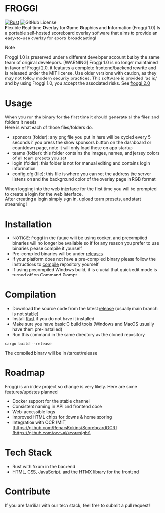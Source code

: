 # FROGGI
[![Rust](https://github.com/AllLiver/Froggi/actions/workflows/rust.yml/badge.svg)](https://github.com/AllLiver/Froggi/actions/workflows/rust.yml)
![GitHub License](https://img.shields.io/github/license/allliver/froggi)  
**F**lexible **R**eal-time **O**verlay for **G**ame **G**raphics and **I**nformation   (Froggi 1.0)
Is a portable self-hosted scoreboard overlay software that aims to provide an easy-to-use overlay for sports broadcasting!
> [!NOTE]
> Froggi 1.0 is preserved under a different developer account but by the same team  of original develepors.
> [!WARNING]
> Froggi 1.0 is no longer maintained in favor of Froggi 2.0, it features a complete frontend/backend rewrite and is released under the MIT license. Use older versions with caution, as they may not follow modern security practices. This software is provided 'as is,' and by using Froggi 1.0, you accept the associated risks. See [froggi 2.0](https://github.com/obfedder/Froggi/tree/dev)

# Usage
When you run the binary for the first time it should generate all the files and folders it needs  
Here is what each of those files/folders do.
 - sponsors (folder): any png file you put in here will be cycled every 5 seconds if you press the show sponsors button on the dashboard or countdown page, note it will only load these on app startup
 - teams (folder): this folder contains the images, names, and jersey colors of all team presets you set
 - login (folder): this folder is not for manual editing and contains login information
 - config.cfg (file): this file is where you can set the address the server listens on and the background color of the overlay page in RGB format

When logging into the web interface for the first time you will be prompted to create a login for the web interface.  
After creating a login simply sign in, upload team presets, and start streaming!

# Installation
- NOTICE: froggi in the future will be using docker, and precompiled binaries will no longer be available so if for any reason you prefer to use binaries please compile it yourself  
- Pre-compiled binaries will be under [releases](https://github.com/AllLiver/FOSSO/releases "releases")  
- If your platform does not have a pre-compiled binary please follow the instructions to [compile](https://github.com/AllLiver/FOSSO?tab=readme-ov-file#compilation "how to compile") repository yourself
- If using precompiled Windows build, it is crucial that quick edit mode is turned off on Command Prompt

# Compilation 
- Download the source code from the latest [release](https://github.com/AllLiver/FOSSO/releases "releases") (usually main branch is not stable)
- Install [Rust](https://rustup.rs/ "rustup") if you do not have it installed
- Make sure you have basic C build tools (Windows and MacOS usually have them pre-installed)
- Run this command in the same directory as the cloned repository
```
cargo build --release
```
The compiled binary will be in /target/release

# Roadmap
Froggi is an indev project so change is very likely.
Here are some features/updates planned
 - Docker support for the stable channel
 - Consistent naming in API and frontend code
 - Web-accessible logs
 - Improved HTML chips for downs & home scoring
 - Integration with OCR (MIT) [https://github.com/RenarsKokins/ScoreboardOCR](https://github.com/occ-ai/scoresight)

# Tech Stack
 - Rust with Axum in the backend
 - HTML, CSS, JavaScript, and the HTMX library for the frontend

# Contribute
If you are familiar with our tech stack, feel free to submit a pull request!
